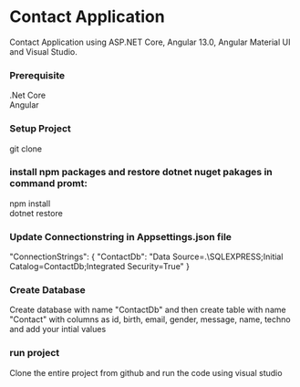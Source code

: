# Contact Application
Contact Application using ASP.NET Core, Angular 13.0, Angular Material UI and Visual Studio. 

### Prerequisite 
.Net Core <br />
Angular <br />

### Setup Project
git clone 

### install npm packages and restore dotnet nuget pakages in command promt:
npm install <br />
dotnet restore  

### Update Connectionstring in Appsettings.json file
 "ConnectionStrings": {
    "ContactDb": "Data Source=.\\SQLEXPRESS;Initial Catalog=ContactDb;Integrated Security=True"
	}

### Create Database
Create database with name "ContactDb" and then create table with name "Contact" with columns as
id, birth, email, gender, message, name, techno and add your intial values


### run project
Clone the entire project from github and run the code using visual studio





